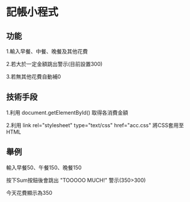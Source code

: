 <meta charset="utf-8">

# 記帳小程式

## 功能

1.輸入早餐、中餐、晚餐及其他花費

2.若大於一定金額跳出警示(目前設置300)

3.若無其他花費自動補0

## 技術手段

1.利用 document.getElementById() 取得各消費金額

2.利用 link rel="stylesheet" type="text/css" href="acc.css" 將CSS套用至HTML

## 舉例

輸入早餐50、午餐150、晚餐150

按下Sum按鈕後會跳出 "TOOOOO MUCH!" 警示(350>300)

今天花費顯示為350
